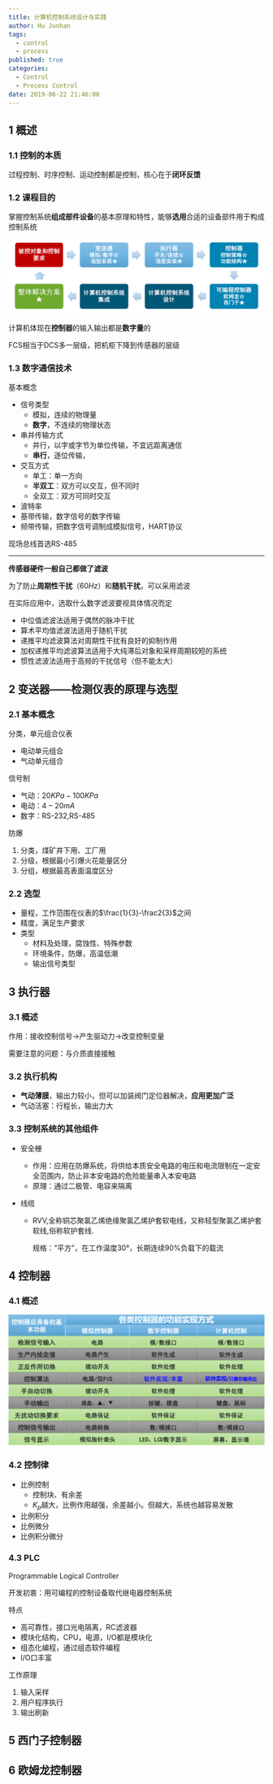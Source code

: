 ```yaml
---
title: 计算机控制系统设计与实践
author: Hu Junhan
tags:
  - control
  - process
published: true
categories:
  - Control
  - Process Control
date: 2019-06-22 21:46:00
---
```


## 1 概述

### 1.1 控制的本质

过程控制、时序控制、运动控制都是控制，核心在于**闭环反馈**

### 1.2 课程目的

掌握控制系统**组成部件设备**的基本原理和特性，能够**选用**合适的设备部件用于构成控制系统

![](https://raw.githubusercontent.com/hujunhan/cloudimage/master/img/ccs-course.png)

<!-- more -->

计算机体现在**控制器**的输入输出都是**数字量**的

FCS相当于DCS多一层级，把机柜下降到传感器的层级

### 1.3 数字通信技术

基本概念

* 信号类型
  * 模拟，连续的物理量
  * **数字**，不连续的物理状态
* 串并传输方式
  * 并行，以字或字节为单位传输，不宜远距离通信
  * **串行**，逐位传输，
* 交互方式
  * 单工：单一方向
  * **半双工**：双方可以交互，但不同时
  * 全双工：双方可同时交互
* 波特率
* 基带传输，数字信号的数字传输
* 频带传输，把数字信号调制成模拟信号，HART协议

现场总线首选RS-485

---

**传感器硬件一般自己都做了滤波**

为了防止**周期性干扰**（$60Hz$）和**随机干扰**，可以采用滤波

在实际应用中，选取什么数字滤波要视具体情况而定

* 中位值滤波法适用于偶然的脉冲干扰
* 算术平均值滤波法适用于随机干扰
* 递推平均滤波算法对周期性干扰有良好的抑制作用
* 加权递推平均滤波算法适用于大纯滞后对象和采样周期较短的系统
* 惯性滤波法适用于高频的干扰信号（但不能太大）

## 2 变送器——检测仪表的原理与选型

### 2.1 基本概念

分类，单元组合仪表

* 电动单元组合
* 气动单元组合

信号制

* 气动：$20KPa-100KPa$
* 电动：$4-20mA$
* 数字：RS-232,RS-485

防爆

1. 分类，煤矿井下用、工厂用
2. 分级，根据最小引爆火花能量区分
3. 分组，根据最高表面温度区分

### 2.2 选型

* 量程，工作范围在仪表的$\frac{1}{3}-\frac2{3}$之间
* 精度，满足生产要求
* 类型
  * 材料及处理，腐蚀性、特殊参数
  * 环境条件，防爆，高温低潮
  * 输出信号类型

## 3 执行器

### 3.1 概述

作用：接收控制信号$\to$产生驱动力$\to$改变控制变量

需要注意的问题：与介质直接接触

### 3.2 执行机构

* **气动薄膜**，输出力较小，但可以加装阀门定位器解决，**应用更加广泛**
* 气动活塞：行程长，输出力大

### 3.3 控制系统的其他组件

* 安全栅

  * 作用：应用在防爆系统，将供给本质安全电路的电压和电流限制在一定安全范围内，防止非本安电路的危险能量串入本安电路
  * 原理：通过二极管、电容来隔离

* 线缆

  * RVV,全称铜芯聚氯乙烯绝缘聚氯乙烯护套软电线，又称轻型聚氯乙烯护套软线,俗称软护套线.

    规格：“平方”，在工作温度30°，长期连续90%负载下的载流

## 4 控制器

### 4.1 概述

![](https://raw.githubusercontent.com/hujunhan/cloudimage/master/img/ccs-controller.png)

### 4.2 控制律

* 比例控制
  * 控制块、有余差
  * $K_p$越大，比例作用越强，余差越小。但越大，系统也越容易发散
* 比例积分
* 比例微分
* 比例积分微分

### 4.3 PLC

Programmable Logical Controller

开发初衷：用可编程的控制设备取代继电器控制系统

特点

* 高可靠性，接口光电隔离，RC滤波器
* 模块化结构，CPU，电源，I/O都是模块化
* 组态化编程，通过组态软件编程
* I/O口丰富

工作原理

1. 输入采样
2. 用户程序执行
3. 输出刷新

## 5 西门子控制器

## 6 欧姆龙控制器